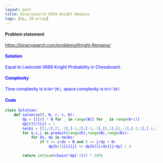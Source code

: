 ```yaml
---
layout: post
title: BinarySearch 0359 Knight Remains
tags: [dp, 2d-array]
---
```


#### Problem statement

<a href="https://binarysearch.com/problems/Knight-Remains/"> <font color = blue>https://binarysearch.com/problems/Knight-Remains/

#### Solution
Equal to Leetcode 0688 Knight Probability in Chessboard.

#### Complexity
Time complexity is `O(8n^2K)`, space complexity is `O(n^2K)`

#### Code
```python
class Solution:
    def solve(self, N, r, c, K):
        dp = [[[0] * N for _ in range(N)] for _ in range(K+1)]
        dp[0][r][c] = 1
        neibs = [[1,2],[1,-2],[-1,2],[-1,-2],[2,1],[2,-1],[-2,1],[-2,-1]]
        for k,i,j in product(range(K),range(N),range(N)):
            for dx, dy in neibs:
                if 0 <= i+dx < N and 0 <= j+dy < N:
                    dp[k+1][i][j] += dp[k][i+dx][j+dy] / 8
        
        return int(sum(chain(*dp[-1])) * 100)
```
